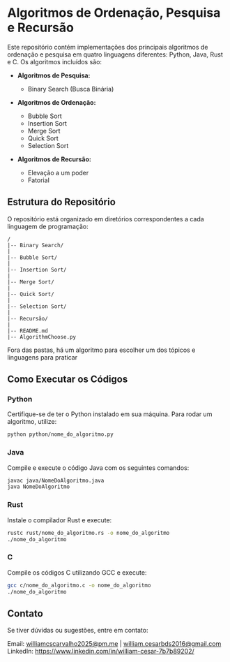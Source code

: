 # Algoritmos de Ordenação, Pesquisa e Recursão

Este repositório contém implementações dos principais algoritmos de ordenação e pesquisa em quatro linguagens diferentes: Python, Java, Rust e C. Os algoritmos incluídos são:

- **Algoritmos de Pesquisa:**
  - Binary Search (Busca Binária)
  
- **Algoritmos de Ordenação:**
  - Bubble Sort
  - Insertion Sort
  - Merge Sort
  - Quick Sort
  - Selection Sort

- **Algoritmos de Recursão:**
  - Elevação a um poder
  - Fatorial


## Estrutura do Repositório

O repositório está organizado em diretórios correspondentes a cada linguagem de programação:

```
/
|-- Binary Search/
|
|-- Bubble Sort/
|
|-- Insertion Sort/
|
|-- Merge Sort/
|
|-- Quick Sort/
|
|-- Selection Sort/
|
|-- Recursão/
|
|-- README.md
|-- AlgorithmChoose.py
```
Fora das pastas, há um algoritmo para escolher um dos tópicos e linguagens para praticar

## Como Executar os Códigos

### Python
Certifique-se de ter o Python instalado em sua máquina. Para rodar um algoritmo, utilize:
```sh
python python/nome_do_algoritmo.py
```

### Java
Compile e execute o código Java com os seguintes comandos:
```sh
javac java/NomeDoAlgoritmo.java
java NomeDoAlgoritmo
```

### Rust
Instale o compilador Rust e execute:
```sh
rustc rust/nome_do_algoritmo.rs -o nome_do_algoritmo
./nome_do_algoritmo
```

### C
Compile os códigos C utilizando GCC e execute:
```sh
gcc c/nome_do_algoritmo.c -o nome_do_algoritmo
./nome_do_algoritmo
```

## Contato
Se tiver dúvidas ou sugestões, entre em contato:

Email: williamcscarvalho2025@pm.me | william.cesarbds2016@gmail.com
LinkedIn: https://www.linkedin.com/in/william-cesar-7b7b89202/

